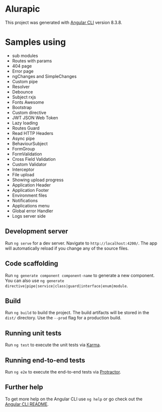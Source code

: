 # Alurapic

This project was generated with [Angular CLI](https://github.com/angular/angular-cli) version 8.3.8.

# Samples using 
- sub modules
- Routes with params
- 404 page
- Error page
- ngChanges and SimpleChanges
- Custom pipe
- Resolver
- Debounce
- Subject rxjs
- Fonts Awesome
- Bootstrap
- Custom directive
- JWT JSON Web Token
- Lazy loading
- Routes Guard
- Read HTTP Headers
- Async pipe
- BehaviourSubject
- FormGroup
- FormValidation
- Cross Field Validation
- Custom Validator
- Interceptor
- File upload
- Showing upload progress
- Application Header
- Application Footer
- Environment files
- Notifications
- Applications menu
- Global error Handler
- Logs server side


## Development server

Run `ng serve` for a dev server. Navigate to `http://localhost:4200/`. The app will automatically reload if you change any of the source files.

## Code scaffolding

Run `ng generate component component-name` to generate a new component. You can also use `ng generate directive|pipe|service|class|guard|interface|enum|module`.

## Build

Run `ng build` to build the project. The build artifacts will be stored in the `dist/` directory. Use the `--prod` flag for a production build.

## Running unit tests

Run `ng test` to execute the unit tests via [Karma](https://karma-runner.github.io).

## Running end-to-end tests

Run `ng e2e` to execute the end-to-end tests via [Protractor](http://www.protractortest.org/).

## Further help

To get more help on the Angular CLI use `ng help` or go check out the [Angular CLI README](https://github.com/angular/angular-cli/blob/master/README.md).
